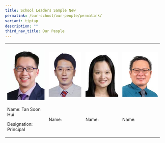 ```yaml
---
title: School Leaders Sample New
permalink: /our-school/our-people/permalink/
variant: tiptap
description: ""
third_nav_title: Our People
---
```

<table><tbody><tr><th rowspan="1" colspan="1"><p></p><div class="isomer-image-wrapper"><img height="auto" width="100%" alt="" src="/images/School_Leaders/tan_soon_hui.jpg"></div></th><th rowspan="1" colspan="1"><p></p><div class="isomer-image-wrapper"><img height="auto" width="100%" alt="" src="/images/School_Leaders/goh_kar_whee.jpg"></div></th><th rowspan="1" colspan="1"><p></p><div class="isomer-image-wrapper"><img height="auto" width="100%" alt="" src="/images/School_Leaders/vanessa.jpg"></div></th><th rowspan="1" colspan="1"><p></p><div class="isomer-image-wrapper"><img height="auto" width="100%" alt="" src="/images/School_Leaders/Tan Kok Kwang.jpeg"></div></th></tr><tr><td rowspan="1" colspan="1"><p>Name: Tan Soon Hui</p><p>Designation: Principal</p></td><td rowspan="1" colspan="1"><p>Name:</p></td><td rowspan="1" colspan="1"><p>Name:</p></td><td rowspan="1" colspan="1"><p>Name:</p></td></tr></tbody></table><p></p><p></p>